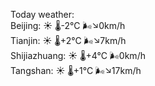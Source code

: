 Today weather:  
Beijing: ☀️ 🌡️-2°C 🌬️↘0km/h  
Tianjin: ☀️ 🌡️+2°C 🌬️↘7km/h  
Shijiazhuang: ☀️ 🌡️+4°C 🌬️0km/h  
Tangshan: ☀️ 🌡️+1°C 🌬️↘17km/h  
